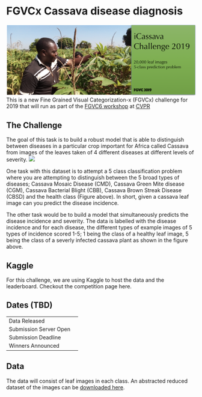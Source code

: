 # FGVCx Cassava disease diagnosis
![](cassava-banner.png)
This is a new Fine Grained Visual Categorization-x (FGVCx) challenge for 2019 that will run as part of the [FGVC6 workshop](http://fgvc.org) at [CVPR](http://cvpr2019.thecvf.com/)

## The Challenge
The goal of this task is to build a robust model that is able to distinguish between diseases in a particular crop important for Africa called Cassava from images of the leaves taken of 4 different diseases at different levels of severity.
![](cassava-leaf-imgs.png)

One task with this dataset is to attempt a 5 class classification problem where you are attempting to distinguish between the 5 broad types of diseases; Cassava Mosaic Disease (CMD), Cassava Green Mite disease (CGM), Cassava Bacterial Blight (CBB), Cassava Brown Streak Disease (CBSD) and the health class (Figure above). In short, given a cassava leaf image can you predict the disease incidence.

The other task would be to build a model that simultaneously predicts the disease incidence and severity. The data is labelled with the disease incidence and for each disease, the different types of example images of 5 types of incidence scored 1-5; 1 being the class of a healthy leaf image, 5 being the class of a severly infected cassava plant as shown in the figure above.

## Kaggle
For this challenge, we are using Kaggle to host the data and the leaderboard. Checkout the competition page here.

## Dates (TBD)
|||
|----|---------------|
Data Released| |
Submission Server Open | |
Submission Deadline|  |
Winners Announced| |

## Data
The data will consist of leaf images in each class. An abstracted reduced dataset of the images can be [downloaded here](pdata.zip).

